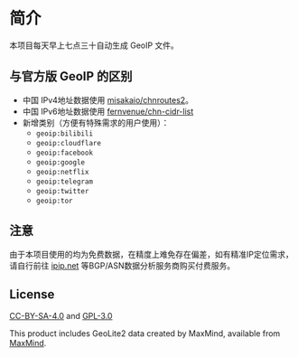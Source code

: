 # 简介

本项目每天早上七点三十自动生成 GeoIP 文件。

## 与官方版 GeoIP 的区别

- 中国 IPv4地址数据使用 [misakaio/chnroutes2](https://github.com/misakaio/chnroutes2)。
- 中国 IPv6地址数据使用 [fernvenue/chn-cidr-list](https://github.com/fernvenue/chn-cidr-list)
- 新增类别（方便有特殊需求的用户使用）：
  - `geoip:bilibili`
  - `geoip:cloudflare`
  - `geoip:facebook`
  - `geoip:google`
  - `geoip:netflix`
  - `geoip:telegram`
  - `geoip:twitter`
  - `geoip:tor`

## 注意

由于本项目使用的均为免费数据，在精度上难免存在偏差，如有精准IP定位需求，请自行前往 [ipip.net](https://ipip.net) 等BGP/ASN数据分析服务商购买付费服务。

## License

[CC-BY-SA-4.0](https://creativecommons.org/licenses/by-sa/4.0/) and [GPL-3.0](https://github.com/Loyalsoldier/geoip/blob/master/LICENSE-GPL)

This product includes GeoLite2 data created by MaxMind, available from [MaxMind](http://www.maxmind.com).